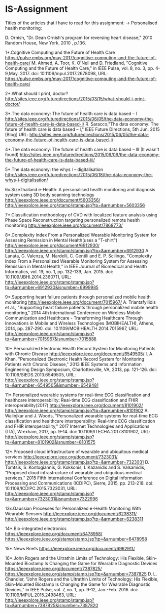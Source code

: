 # IS-Assignment
Titles of the articles that I have to read for this assignment:
-> Personalised health monitoring:

D. Ornish, "Dr. Dean Ornish's program for reversing heart disease,"  2010 Random House, New York, 2010 , p.136.

1*.Cognitive Computing and the Future of Health Care 
https://pulse.embs.org/may-2017/cognitive-computing-and-the-future-of-health-care/
M. Ahmed, A. Toor, K. O'Neil and D. Friedland, "Cognitive Computing and the Future of Health Care," in IEEE Pulse, vol. 8, no. 3, pp. 4-9,May. 2017.
doi: 10.1109/mpul.2017.2678098,
URL: https://pulse.embs.org/may-2017/cognitive-computing-and-the-future-of-health-care/

2*.What should I print, doctor?
http://sites.ieee.org/futuredirections/2015/03/15/what-should-i-print-doctor/

3*.The data economy: The future of health care is data based – I
http://sites.ieee.org/futuredirections/2015/06/05/the-data-economy-the-future-of-health-care-is-data-based-i/
R. Saracco,"The data economy: The future of health care is data based – I," IEEE Future Directions, 5th Jun. 2015 [Blog] URL: http://sites.ieee.org/futuredirections/2015/06/05/the-data-economy-the-future-of-health-care-is-data-based-i/

4*.The data economy: The future of health care is data based – III (II wasn't found)
http://sites.ieee.org/futuredirections/2015/06/09/the-data-economy-the-future-of-health-care-is-data-based-iii/

5*.The data economy: the whys I – digitalisation
http://sites.ieee.org/futuredirections/2015/06/18/the-data-economy-the-whys-i-digitalisation/

6x.SizeThailand e-Health: A personalised health monitoring and diagnosis system using 3D body scanning technology
http://ieeexplore.ieee.org/document/5603356/
http://ieeexplore.ieee.org/stamp/stamp.jsp?tp=&arnumber=5603356

7*.Classification methodology of CVD with localized feature analysis using Phase Space Reconstruction targeting 
personalized remote health monitoring
http://ieeexplore.ieee.org/document/7868773/

8*.Complexity Index From a Personalized Wearable Monitoring System for Assessing Remission in Mental Health(uses a "T-shirt")
http://ieeexplore.ieee.org/document/6912930/
http://ieeexplore.ieee.org/stamp/stamp.jsp?tp=&arnumber=6912930
A. Lanata, G. Valenza, M. Nardelli, C. Gentili and E. P. Scilingo, "Complexity Index From a Personalized Wearable Monitoring System for Assessing Remission in Mental Health," in IEEE Journal of Biomedical and Health Informatics, vol. 19, no. 1, pp. 132-139, Jan. 2015.
doi: 10.1109/JBHI.2014.2360711,
URL: http://ieeexplore.ieee.org/stamp/stamp.jsp?tp=&arnumber=6912930&isnumber=6999985

9*.Supporting heart failure patients through personalized mobile health monitoring
http://ieeexplore.ieee.org/document/7015967/
A. Triantafyllidis et al., "Supporting heart failure patients through personalized mobile health monitoring," 2014 4th International Conference on Wireless Mobile Communication and Healthcare - Transforming Healthcare Through Innovations in Mobile and Wireless Technologies (MOBIHEALTH), Athens, 2014, pp. 287-290.
doi: 10.1109/MOBIHEALTH.2014.7015967,
URL: http://ieeexplore.ieee.org/stamp/stamp.jsp?tp=&arnumber=7015967&isnumber=7015888

10*.Personalized Electronic Health Record System for Monitoring Patients with Chronic Disease
http://ieeexplore.ieee.org/document/6549505/
I. A. Khan, "Personalized Electronic Health Record System for Monitoring Patients with Chronic Disease," 2013 IEEE Systems and Information Engineering Design Symposium, Charlottesville, VA, 2013, pp. 121-126.
doi: 10.1109/SIEDS.2013.6549505,
URL: http://ieeexplore.ieee.org/stamp/stamp.jsp?tp=&arnumber=6549505&isnumber=6549481


11*.Personalized wearable systems for real-time ECG classification and healthcare interoperability: 
Real-time ECG classification and FHIR interoperability(2017)
http://ieeexplore.ieee.org/document/8101902/
http://ieeexplore.ieee.org/stamp/stamp.jsp?tp=&arnumber=8101902
A. Walinjkar and J. Woods, "Personalized wearable systems for real-time ECG classification and healthcare interoperability: Real-time ECG classification and FHIR interoperability," 2017 Internet Technologies and Applications (ITA), Wrexham, 2017, pp. 9-14.
doi: 10.1109/ITECHA.2017.8101902,
URL: http://ieeexplore.ieee.org/stamp/stamp.jsp?tp=&arnumber=8101902&isnumber=8101575

12*.Proposed cloud infrastructure of wearable and ubiquitous medical services
http://ieeexplore.ieee.org/document/7323031/
http://ieeexplore.ieee.org/stamp/stamp.jsp?tp=&arnumber=7323031
D. Tomtsis, S. Kontogiannis, G. Kokkonis, I. Kazanidis and S. Valsamidis, "Proposed cloud infrastructure of wearable and ubiquitous medical services," 2015 Fifth International Conference on Digital Information Processing and Communications (ICDIPC), Sierre, 2015, pp. 213-218.
doi: 10.1109/ICDIPC.2015.7323031,
URL: http://ieeexplore.ieee.org/stamp/stamp.jsp?tp=&arnumber=7323031&isnumber=7322996


13x.Gaussian Processes for Personalized e-Health Monitoring With Wearable Sensors
http://ieeexplore.ieee.org/document/6238311/
http://ieeexplore.ieee.org/stamp/stamp.jsp?tp=&arnumber=6238311

14*.Bio-integrated electronics
https://ieeexplore.ieee.org/document/6478958/
https://ieeexplore.ieee.org/stamp/stamp.jsp?tp=&arnumber=6478958

15*.News Briefs
https://ieeexplore.ieee.org/document/6992911/

16*.John Rogers and the Ultrathin Limits of Technology: His Flexible, Skin-Mounted Biostamp Is Changing the Game for Wearable Diagnostic Devices
https://ieeexplore.ieee.org/document/7387825/
https://ieeexplore.ieee.org/stamp/stamp.jsp?tp=&arnumber=7387825
D. L. Chandler, "John Rogers and the Ultrathin Limits of Technology: His Flexible, Skin-Mounted Biostamp Is Changing the Game for Wearable Diagnostic Devices," in IEEE Pulse, vol. 7, no. 1, pp. 9-12, Jan.-Feb. 2016.
doi: 10.1109/MPUL.2015.2498463,
URL: http://ieeexplore.ieee.org/stamp/stamp.jsp?tp=&arnumber=7387825&isnumber=7387820


